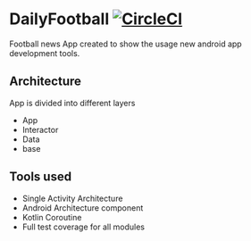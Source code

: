 # DailyFootball [![CircleCI](https://circleci.com/gh/mayojava/DailyFootball.svg?style=svg)](https://circleci.com/gh/mayojava/DailyFootball)
Football news App created to show the usage new android app development tools.

## Architecture
App is divided into different layers

* App
* Interactor
* Data
* base

## Tools used
* Single Activity Architecture
* Android Architecture component
* Kotlin Coroutine
* Full test coverage for all modules
